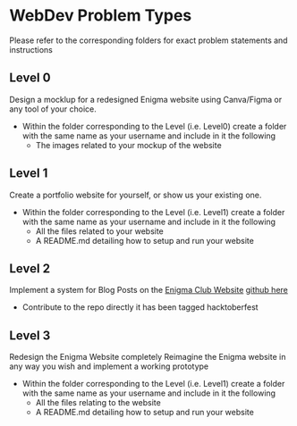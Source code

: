 # WebDev Problem Types
Please refer to the corresponding folders for exact problem statements and instructions

## Level 0
Design a mocklup for a redesigned Enigma website using Canva/Figma or any tool of your choice.
- Within the folder corresponding to the Level (i.e. Level0) create a folder with the same name as your username and include in it the following
  - The images related to your mockup of the website

## Level 1
Create a portfolio website for yourself, or show us your existing one.
- Within the folder corresponding to the Level (i.e. Level1) create a folder with the same name as your username and include in it the following
  - All the files related to your website
  - A README.md detailing how to setup and run your website

## Level 2
Implement a system for Blog Posts on the [Enigma Club Website](https://www.mu-enigma.org/) [github here](https://github.com/dipyamanroy/enigma-lander)
- Contribute to the repo directly it has been tagged hacktoberfest

## Level 3
Redesign the Enigma Website completely
Reimagine the Enigma website in any way you wish and implement a working prototype
- Within the folder corresponding to the Level (i.e. Level1) create a folder with the same name as your username and include in it the following
  - All the files relating to the website
  - A README.md detailing how to setup and run your website
